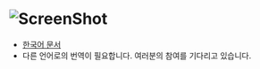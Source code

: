 # ![ScreenShot](https://raw.githubusercontent.com/UPPERCASE-Series/UPPERCASE.JS/master/LOGO.png)

* [한국어 문서](DOC/KR/INDEX.md)
* 다른 언어로의 번역이 필요합니다. 여러분의 참여를 기다리고 있습니다.
